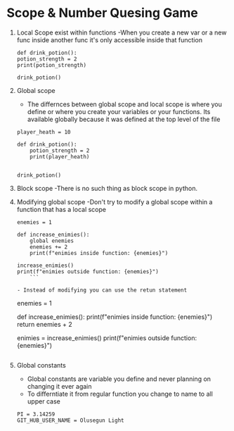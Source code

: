 # Scope & Number Quesing Game

1. Local Scope exist within functions 
    -When you create a new var or a new func inside another func it's only accessible inside that function

    ```
    def drink_potion():
    potion_strength = 2
    print(potion_strength)

    drink_potion()
    ```

2. Global scope
    - The differnces between global scope and local scope is where you define or where you create your variables or your functions. Its available globally because it was defined at the top level of the file

    ```
    player_heath = 10

    def drink_potion():
        potion_strength = 2
        print(player_heath)


    drink_potion()
    ```

3. Block scope
    -There is no such thing as block scope in python.

4. Modifying global scope
    -Don't try to modify a global scope within a function that has a local scope 

    ```
    enemies = 1

    def increase_enimies():
        global enemies
        enemies += 2
        print(f"enimies inside function: {enemies}")

    increase_enimies()
    print(f"enimies outside function: {enemies}")
        ```

    - Instead of modifying you can use the retun statement 

    ```
    enemies = 1

    def increase_enimies():
        print(f"enimies inside function: {enemies}")
        return enemies + 2

    enimies = increase_enimies()
    print(f"enimies outside function: {enemies}")

    ``` 

5. Global constants
    - Global constants are variable you define and never planning on changing it ever again
    - To differntiate it from regular function you change to name to all upper case 

    ```
    PI = 3.14259
    GIT_HUB_USER_NAME = Olusegun Light
    ```